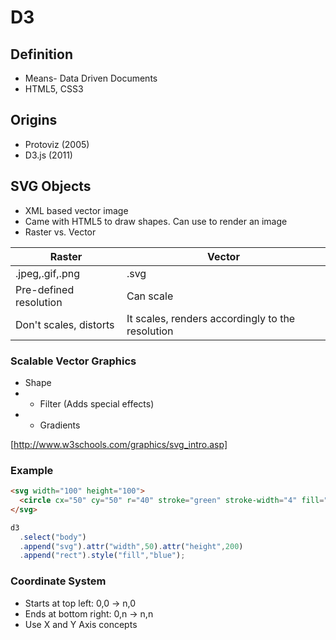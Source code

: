 # D3

## Definition
- Means- Data Driven Documents
- HTML5, CSS3

## Origins
- Protoviz (2005) 
- D3.js (2011)

## SVG Objects
- XML based vector image
- Came with HTML5 to draw shapes. Can use to render an image
- Raster vs. Vector

| Raster | Vector |
|------------------------|--------------------------------------------------|
| .jpeg,.gif,.png | .svg |
| Pre-defined resolution | Can scale |
| Don't scales, distorts | It scales, renders accordingly to the resolution |

### Scalable Vector Graphics
- Shape
- + Filter (Adds special effects)
- + Gradients

[http://www.w3schools.com/graphics/svg_intro.asp]

### Example
```html
<svg width="100" height="100">
  <circle cx="50" cy="50" r="40" stroke="green" stroke-width="4" fill="yellow" />
</svg>
```

```javascript
d3
  .select("body")
  .append("svg").attr("width",50).attr("height",200)
  .append("rect").style("fill","blue");
```

### Coordinate System
- Starts at top left:   0,0 -> n,0
- Ends at bottom right: 0,n -> n,n
- Use X and Y Axis concepts

